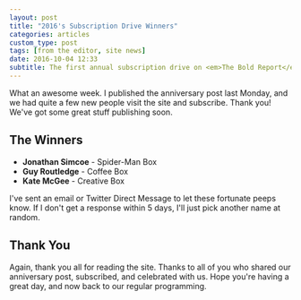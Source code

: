 ```yaml
---
layout: post
title: "2016's Subscription Drive Winners"
categories: articles
custom_type: post
tags: [from the editor, site news]
date: 2016-10-04 12:33
subtitle: The first annual subscription drive on <em>The Bold Report</em> has come to an end. Here is what happened.
---
```

What an awesome week. I published the anniversary post last Monday, and we had quite a few new people visit the site and subscribe. Thank you! We've got some great stuff publishing soon.

## The Winners

- **Jonathan Simcoe** - Spider-Man Box
- **Guy Routledge** - Coffee Box
- **Kate McGee** - Creative Box

I've sent an email or Twitter Direct Message to let these fortunate peeps know. If I don't get a response within 5 days, I'll just pick another name at random.

## Thank You

Again, thank you all for reading the site. Thanks to all of you who shared our anniversary post, subscribed, and celebrated with us. Hope you're having a great day, and now back to our regular programming.
